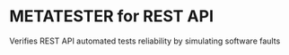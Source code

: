 # METATESTER for REST API

Verifies REST API automated tests reliability by simulating software faults
